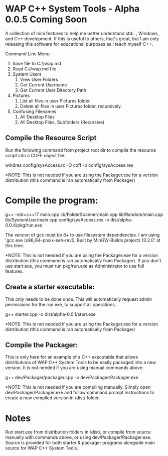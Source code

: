 # WAP C++ System Tools - Alpha 0.0.5 Coming Soon

A collection of mini features to help me better understand std:: , Windows, and C++ development. If this is useful to others, that's great, but I am only releasing this software for educational purposes as I teach myself C++.

Command Line Menu: 

1. Save file to C://wap.md
2. Read C://wap.md file
3. System Users
     1. View User Folders
     2. Get Current Username
     3. Get Current User Directory Path
4. Pictures
     1. List all files in user Pictures folder.
     2. Delete all files in user Pictures folder, recursively.
5. Confusing Filenames
     1. All Desktop Files
     2. All Desktop Files, Subfolders (Recursive)

## Compile the Resource Script

Run the following command from project root dir to compile the resource script into a COFF object file:

windres config/sysAccess.rc -O coff -o config/sysAccess.res

*NOTE: This is not needed if you are using the Packager.exe for a version distribution (this command is ran automatically from Packager)



# Compile the program:

g++ -std=c++17 main.cpp lib/FolderScanner/main.cpp lib/Random/main.cpp lib/SystemUser/main.cpp config/sysAccess.res -o dist/alpha-0.0.4/pkg/run.exe

The version of gcc must be 8+ to use filesystem dependencies. I am using 'gcc.exe (x86_64-posix-seh-rev0, Built by MinGW-Builds project) 13.2.0' at this time.

*NOTE: This is not needed if you are using the Packager.exe for a version distribution (this command is ran automatically from Packager). If you don't use start.exe, you must run pkg/run.exe as Administrator to use full features.



## Create a starter executable:

This only needs to be done once. This will automatically request admin permissions for the run.exe, to support all operations.

g++ starter.cpp -o dist/alpha-0.0.1/start.exe

*NOTE: This is not needed if you are using the Packager.exe for a version distribution (this command is ran automatically from Packager)



## Compile the Packager:

This is only here for an example of a C++ executable that allows distributions of WAP C++ System Tools to be easily packaged into a new version. It is not needed if you are using manual commands above.

g++ dev/Packager/packager.cpp -o dev/Packager/Packager.exe

*NOTE: This is not needed if you are compiling manually. Simply open dev/Packager/Packager.exe and follow command prompt instructions to create a new compiled version in /dist/ folder.



# Notes

Run start.exe from distribution folders in /dist/, or compile from source manually with commands above, or using dev/Packager/Packager.exe. Source is provided for both starter & packager programs alongside main source for WAP C++ System Tools.
